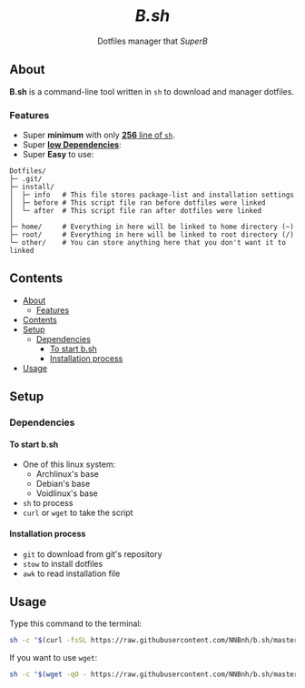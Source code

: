 <h1 align="center"><b><i>B.sh</i></b></h1>
<p align="center">Dotfiles manager that <i>SuperB</i></p>


<!-- <p align="center"> -->
<!--     <img src="image/logo.png"> -->
<!-- </p> -->


## About
**B.sh** is a command-line tool written in `sh` to download and manager dotfiles. <br>

### Features
* Super **minimum** with only [**256** line of `sh`](b.sh).
* Super [**low Dependencies**](#dependencies):
* Super **Easy** to use:
```
Dotfiles/
├─ .git/
├─ install/
│  ├─ info   # This file stores package-list and installation settings
│  ├─ before # This script file ran before dotfiles were linked
│  └─ after  # This script file ran after dotfiles were linked
│
├─ home/     # Everything in here will be linked to home directory (~)
├─ root/     # Everything in here will be linked to root directory (/)
└─ other/    # You can store anything here that you don't want it to linked
```

## Contents
* [About](#about)
  * [Features](#features)
* [Contents](#contents)
* [Setup](#setup)
  * [Dependencies](#dependencies)
    * [To start b.sh](#to-start-bsh)
    * [Installation process](#installation-process)
* [Usage](#usage)

## Setup
### Dependencies
#### To start b.sh
* One of this linux system:
  * Archlinux's base
  * Debian's base
  * Voidlinux's base
* `sh` to process
* `curl` or `wget` to take the script

#### Installation process
* `git` to download from git's repository
* `stow` to install dotfiles
* `awk` to read installation file

## Usage
Type this command to the terminal:
```sh
sh -c "$(curl -fsSL https://raw.githubusercontent.com/NNBnh/b.sh/master/b.sh)"
```
If you want to use `wget`:
```sh
sh -c "$(wget -qO - https://raw.githubusercontent.com/NNBnh/b.sh/master/b.sh)"
```
